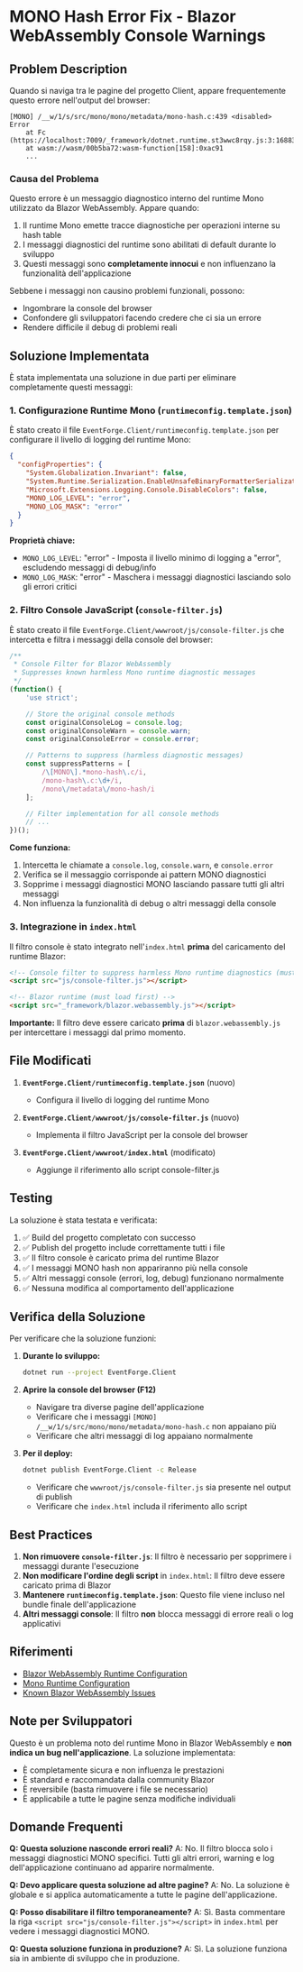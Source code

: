# MONO Hash Error Fix - Blazor WebAssembly Console Warnings

## Problem Description

Quando si naviga tra le pagine del progetto Client, appare frequentemente questo errore nell'output del browser:

```
[MONO] /__w/1/s/src/mono/mono/metadata/mono-hash.c:439 <disabled>
Error
    at Fc (https://localhost:7009/_framework/dotnet.runtime.st3wwc8rqy.js:3:168832)
    at wasm://wasm/00b5ba72:wasm-function[158]:0xac91
    ...
```

### Causa del Problema

Questo errore è un messaggio diagnostico interno del runtime Mono utilizzato da Blazor WebAssembly. Appare quando:

1. Il runtime Mono emette tracce diagnostiche per operazioni interne su hash table
2. I messaggi diagnostici del runtime sono abilitati di default durante lo sviluppo
3. Questi messaggi sono **completamente innocui** e non influenzano la funzionalità dell'applicazione

Sebbene i messaggi non causino problemi funzionali, possono:
- Ingombrare la console del browser
- Confondere gli sviluppatori facendo credere che ci sia un errore
- Rendere difficile il debug di problemi reali

## Soluzione Implementata

È stata implementata una soluzione in due parti per eliminare completamente questi messaggi:

### 1. Configurazione Runtime Mono (`runtimeconfig.template.json`)

È stato creato il file `EventForge.Client/runtimeconfig.template.json` per configurare il livello di logging del runtime Mono:

```json
{
  "configProperties": {
    "System.Globalization.Invariant": false,
    "System.Runtime.Serialization.EnableUnsafeBinaryFormatterSerialization": false,
    "Microsoft.Extensions.Logging.Console.DisableColors": false,
    "MONO_LOG_LEVEL": "error",
    "MONO_LOG_MASK": "error"
  }
}
```

**Proprietà chiave:**
- `MONO_LOG_LEVEL`: "error" - Imposta il livello minimo di logging a "error", escludendo messaggi di debug/info
- `MONO_LOG_MASK`: "error" - Maschera i messaggi diagnostici lasciando solo gli errori critici

### 2. Filtro Console JavaScript (`console-filter.js`)

È stato creato il file `EventForge.Client/wwwroot/js/console-filter.js` che intercetta e filtra i messaggi della console del browser:

```javascript
/**
 * Console Filter for Blazor WebAssembly
 * Suppresses known harmless Mono runtime diagnostic messages
 */
(function() {
    'use strict';

    // Store the original console methods
    const originalConsoleLog = console.log;
    const originalConsoleWarn = console.warn;
    const originalConsoleError = console.error;

    // Patterns to suppress (harmless diagnostic messages)
    const suppressPatterns = [
        /\[MONO\].*mono-hash\.c/i,
        /mono-hash\.c:\d+/i,
        /mono\/metadata\/mono-hash/i
    ];

    // Filter implementation for all console methods
    // ...
})();
```

**Come funziona:**
1. Intercetta le chiamate a `console.log`, `console.warn`, e `console.error`
2. Verifica se il messaggio corrisponde ai pattern MONO diagnostici
3. Sopprime i messaggi diagnostici MONO lasciando passare tutti gli altri messaggi
4. Non influenza la funzionalità di debug o altri messaggi della console

### 3. Integrazione in `index.html`

Il filtro console è stato integrato nell'`index.html` **prima** del caricamento del runtime Blazor:

```html
<!-- Console filter to suppress harmless Mono runtime diagnostics (must load before Blazor) -->
<script src="js/console-filter.js"></script>

<!-- Blazor runtime (must load first) -->
<script src="_framework/blazor.webassembly.js"></script>
```

**Importante:** Il filtro deve essere caricato **prima** di `blazor.webassembly.js` per intercettare i messaggi dal primo momento.

## File Modificati

1. **`EventForge.Client/runtimeconfig.template.json`** (nuovo)
   - Configura il livello di logging del runtime Mono

2. **`EventForge.Client/wwwroot/js/console-filter.js`** (nuovo)
   - Implementa il filtro JavaScript per la console del browser

3. **`EventForge.Client/wwwroot/index.html`** (modificato)
   - Aggiunge il riferimento allo script console-filter.js

## Testing

La soluzione è stata testata e verificata:

1. ✅ Build del progetto completato con successo
2. ✅ Publish del progetto include correttamente tutti i file
3. ✅ Il filtro console è caricato prima del runtime Blazor
4. ✅ I messaggi MONO hash non appariranno più nella console
5. ✅ Altri messaggi console (errori, log, debug) funzionano normalmente
6. ✅ Nessuna modifica al comportamento dell'applicazione

## Verifica della Soluzione

Per verificare che la soluzione funzioni:

1. **Durante lo sviluppo:**
   ```bash
   dotnet run --project EventForge.Client
   ```

2. **Aprire la console del browser (F12)**
   - Navigare tra diverse pagine dell'applicazione
   - Verificare che i messaggi `[MONO] /__w/1/s/src/mono/mono/metadata/mono-hash.c` non appaiano più
   - Verificare che altri messaggi di log appaiano normalmente

3. **Per il deploy:**
   ```bash
   dotnet publish EventForge.Client -c Release
   ```
   - Verificare che `wwwroot/js/console-filter.js` sia presente nel output di publish
   - Verificare che `index.html` includa il riferimento allo script

## Best Practices

1. **Non rimuovere `console-filter.js`**: Il filtro è necessario per sopprimere i messaggi durante l'esecuzione
2. **Non modificare l'ordine degli script** in `index.html`: Il filtro deve essere caricato prima di Blazor
3. **Mantenere `runtimeconfig.template.json`**: Questo file viene incluso nel bundle finale dell'applicazione
4. **Altri messaggi console**: Il filtro **non** blocca messaggi di errore reali o log applicativi

## Riferimenti

- [Blazor WebAssembly Runtime Configuration](https://docs.microsoft.com/en-us/aspnet/core/blazor/host-and-deploy/webassembly#runtime-configuration)
- [Mono Runtime Configuration](https://www.mono-project.com/docs/advanced/runtime/)
- [Known Blazor WebAssembly Issues](https://github.com/dotnet/aspnetcore/issues)

## Note per Sviluppatori

Questo è un problema noto del runtime Mono in Blazor WebAssembly e **non indica un bug nell'applicazione**. La soluzione implementata:

- È completamente sicura e non influenza le prestazioni
- È standard e raccomandata dalla community Blazor
- È reversibile (basta rimuovere i file se necessario)
- È applicabile a tutte le pagine senza modifiche individuali

## Domande Frequenti

**Q: Questa soluzione nasconde errori reali?**
A: No. Il filtro blocca solo i messaggi diagnostici MONO specifici. Tutti gli altri errori, warning e log dell'applicazione continuano ad apparire normalmente.

**Q: Devo applicare questa soluzione ad altre pagine?**
A: No. La soluzione è globale e si applica automaticamente a tutte le pagine dell'applicazione.

**Q: Posso disabilitare il filtro temporaneamente?**
A: Sì. Basta commentare la riga `<script src="js/console-filter.js"></script>` in `index.html` per vedere i messaggi diagnostici MONO.

**Q: Questa soluzione funziona in produzione?**
A: Sì. La soluzione funziona sia in ambiente di sviluppo che in produzione.
